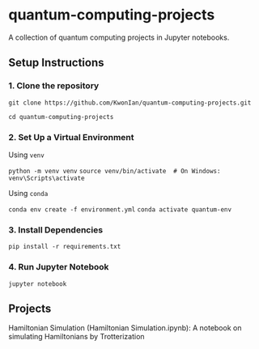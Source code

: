 # quantum-computing-projects
A collection of quantum computing projects in Jupyter notebooks.

## Setup Instructions
### 1. Clone the repository

`git clone https://github.com/KwonIan/quantum-computing-projects.git`

`cd quantum-computing-projects`

### 2. Set Up a Virtual Environment

Using `venv`

`python -m venv venv`
`source venv/bin/activate  # On Windows: venv\Scripts\activate`

Using `conda`

`conda env create -f environment.yml`
`conda activate quantum-env`

### 3. Install Dependencies

`pip install -r requirements.txt`

### 4. Run Jupyter Notebook

`jupyter notebook`

## Projects

Hamiltonian Simulation (Hamiltonian Simulation.ipynb): A notebook on simulating Hamiltonians by Trotterization

